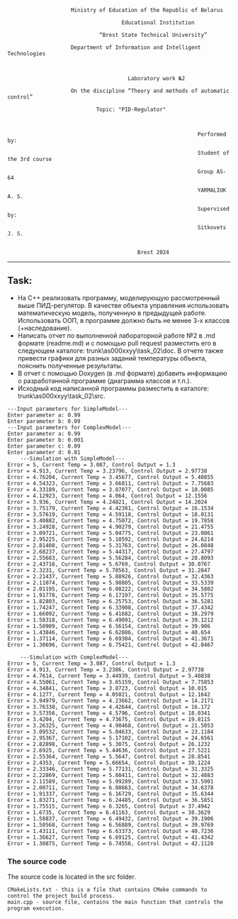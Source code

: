                         Ministry of Education of the Republic of Belarus

                                        Educational Institution

                                 “Brest State Technical University”

                        Department of Information and Intelligent Technologies



                                          Laboratory work №2

                        On the discipline “Theory and methods of automatic control”

                                Topic: "PID-Regulator"



                                                                Performed by:

                                                                Student of the 3rd course

                                                                Group AS-64

                                                                YARMALIUK A. S.

                                                                Supervised by:

                                                                Sitkovets J. S.


                                             Brest 2024

---

## Task:

- На C++ реализовать программу, моделирующую рассмотренный выше ПИД-регулятор. В качестве объекта управления использовать математическую модель, полученную в предыдущей работе. Использовать ООП, в программе должно быть не менее 3-х классов (+наследование).
- Написать отчет по выполненной лабораторной работе №2 в .md формате (readme.md) и с помощью pull request разместить его в следующем каталоге: trunk\as000xxyy\task_02\doc. В отчете также привести графики для разных заданий температуры объекта, пояснить полученные результаты.
- В отчет с помощью Doxygen (в .md формате) добавить информацию о разработанной программе (диаграмма классов и т.п.).
- Исходный код написанной программы разместить в каталоге: trunk\as000xxyy\task_02\src.

```
---Input parameters for SimpleModel---
Enter parameter a: 0.99
Enter parameter b: 0.09
---Input parameters for ComplexModel---
Enter parameter a: 0.99
Enter parameter b: 0.001
Enter parameter c: 0.09
Enter parameter d: 0.01
	---Simulation with SimpleModel---
Error = 5, Current Temp = 3.087, Control Output = 1.3
Error = 4.913, Current Temp = 3.23796, Control Output = 2.97738
Error = 4.76204, Current Temp = 3.45677, Control Output = 5.40855
Error = 4.54323, Current Temp = 3.66811, Control Output = 7.75683
Error = 4.33189, Current Temp = 3.87077, Control Output = 10.0085
Error = 4.12923, Current Temp = 4.064, Control Output = 12.1556
Error = 3.936, Current Temp = 4.24821, Control Output = 14.2024
Error = 3.75179, Current Temp = 4.42381, Control Output = 16.1534
Error = 3.57619, Current Temp = 4.59118, Control Output = 18.0131
Error = 3.40882, Current Temp = 4.75072, Control Output = 19.7858
Error = 3.24928, Current Temp = 4.90279, Control Output = 21.4755
Error = 3.09721, Current Temp = 5.04775, Control Output = 23.0861
Error = 2.95225, Current Temp = 5.18592, Control Output = 24.6214
Error = 2.81408, Current Temp = 5.31763, Control Output = 26.0848
Error = 2.68237, Current Temp = 5.44317, Control Output = 27.4797
Error = 2.55683, Current Temp = 5.56284, Control Output = 28.8093
Error = 2.43716, Current Temp = 5.6769, Control Output = 30.0767
Error = 2.3231, Current Temp = 5.78563, Control Output = 31.2847
Error = 2.21437, Current Temp = 5.88926, Control Output = 32.4363
Error = 2.11074, Current Temp = 5.98805, Control Output = 33.5339
Error = 2.01195, Current Temp = 6.08222, Control Output = 34.5802
Error = 1.91778, Current Temp = 6.17197, Control Output = 35.5775
Error = 1.82803, Current Temp = 6.25753, Control Output = 36.5281
Error = 1.74247, Current Temp = 6.33908, Control Output = 37.4342
Error = 1.66092, Current Temp = 6.41682, Control Output = 38.2979
Error = 1.58318, Current Temp = 6.49091, Control Output = 39.1212
Error = 1.50909, Current Temp = 6.56154, Control Output = 39.906
Error = 1.43846, Current Temp = 6.62886, Control Output = 40.654
Error = 1.37114, Current Temp = 6.69304, Control Output = 41.3671
Error = 1.30696, Current Temp = 6.75421, Control Output = 42.0467

	---Simulation with ComplexModel---
Error = 5, Current Temp = 3.087, Control Output = 1.3
Error = 4.913, Current Temp = 3.2386, Control Output = 2.97738
Error = 4.7614, Current Temp = 3.44939, Control Output = 5.40838
Error = 4.55061, Current Temp = 3.65159, Control Output = 7.75853
Error = 4.34841, Current Temp = 3.8723, Control Output = 10.015
Error = 4.1277, Current Temp = 4.05021, Control Output = 12.1642
Error = 3.94979, Current Temp = 4.23662, Control Output = 14.2171
Error = 3.76338, Current Temp = 4.42644, Control Output = 16.172
Error = 3.57356, Current Temp = 4.5796, Control Output = 18.0341
Error = 3.4204, Current Temp = 4.73675, Control Output = 19.8115
Error = 3.26325, Current Temp = 4.90468, Control Output = 21.5053
Error = 3.09532, Current Temp = 5.04633, Control Output = 23.1184
Error = 2.95367, Current Temp = 5.17102, Control Output = 24.6561
Error = 2.82898, Current Temp = 5.3075, Control Output = 26.1232
Error = 2.6925, Current Temp = 5.44636, Control Output = 27.5221
Error = 2.55364, Current Temp = 5.5647, Control Output = 28.8541
Error = 2.4353, Current Temp = 5.66654, Control Output = 30.1224
Error = 2.33346, Current Temp = 5.77131, Control Output = 31.3325
Error = 2.22869, Current Temp = 5.88411, Control Output = 32.4883
Error = 2.11589, Current Temp = 5.99289, Control Output = 33.5901
Error = 2.00711, Current Temp = 6.08663, Control Output = 34.6378
Error = 1.91337, Current Temp = 6.16729, Control Output = 35.6344
Error = 1.83271, Current Temp = 6.24485, Control Output = 36.5851
Error = 1.75515, Current Temp = 6.3265, Control Output = 37.4942
Error = 1.6735, Current Temp = 6.41163, Control Output = 38.3629
Error = 1.58837, Current Temp = 6.49432, Control Output = 39.1906
Error = 1.50568, Current Temp = 6.56889, Control Output = 39.9769
Error = 1.43111, Current Temp = 6.63373, Control Output = 40.7236
Error = 1.36627, Current Temp = 6.69125, Control Output = 41.4342
Error = 1.30875, Current Temp = 6.74556, Control Output = 42.1128
```

### The source code

The source code is located in the src folder.

    CMakeLists.txt - this is a file that contains CMake commands to control the project build process.
    main.cpp - source file, contains the main function that controls the program execution.

